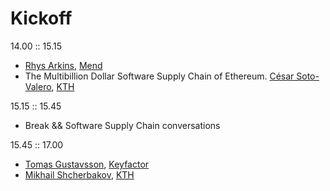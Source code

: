 # Kickoff

14.00 :: 15.15
- [Rhys Arkins](https://www.linkedin.com/in/rhys-arkins-5a643a/), [Mend](https://www.mend.io/)
- The Multibillion Dollar Software Supply Chain of Ethereum. [César Soto-Valero](https://www.cesarsotovalero.net/), [KTH](https://www.kth.se/)

15.15 :: 15.45
- Break && Software Supply Chain conversations

15.45 :: 17.00
- [Tomas Gustavsson](https://www.linkedin.com/in/tgustavsson/), [Keyfactor](https://www.keyfactor.com/)
- [Mikhail Shcherbakov](), [KTH](https://www.kth.se/)
